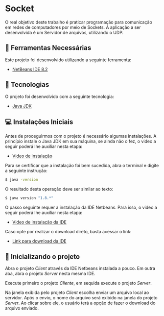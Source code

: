 # Socket

O real objetivo deste trabalho é praticar programação para comunicação em redes de computadores por meio de Sockets. A aplicação a ser desenvolvida é um Servidor de arquivos, utilizando o UDP.

## 🔨 Ferramentas Necessárias
Este projeto foi desenvolvido utilizando a seguinte ferramenta:

- [NetBeans IDE 8.2](https://netbeans.apache.org/)

## 🧪 Tecnologias
O projeto foi desenvolvido com a seguinte tecnologia:

- [Java JDK](https://www.java.com/pt-BR/)


## 💻 Instalações Iniciais
Antes de proceguirmos com o projeto é necessário algumas instalações. A princípio instale o Java JDK em sua máquina, se ainda não o fez, o video a seguir poderá lhe auxiliar nesta etapa:
- [Video de instalação](https://www.youtube.com/watch?v=l7hJFltmL-Y)

Para se certificar que a instalação foi bem sucedida, abra o terminal e digite a seguinte instrução:
```bash
$ java -version
```
O resultado desta operação deve ser similar ao texto:
```bash
$ java version "1.8.*"
```

O passo seguinte requer a instalação da IDE Netbeans. Para isso, o video a seguir poderá lhe auxiliar nesta etapa:
- [Video de instalação da IDE](https://www.youtube.com/watch?v=l7hJFltmL-Y)

Caso opte por realizar o download direto, basta acessar o link:
- [Link para download da IDE](http://www.mediafire.com/file/2c4odi7fk96khma/netbeans-8.2-windows.rar/file)


## 🚀 Inicializando o projeto
Abra o projeto *Client* através da IDE Netbeans instalada a pouco.
Em outra aba, abra o projeto *Server* nesta mesma IDE.

Execute primeiro o projeto *Cliente*, em sequida execute o projeto *Server*.

Na janela exibida pelo projeto *Client* escolha enviar um arquivo local ao servidor. Após o envio, o nome do arquivo será exibido na janela do projeto *Server*. Ao clicar sobre ele, o usuário terá a opção de fazer o download do arquivo enviado.
